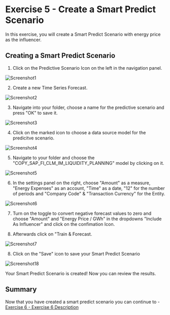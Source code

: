 # Exercise 5 - Create a Smart Predict Scenario 

In this exercise, you will create a Smart Predict Scenario with energy price as the influencer.

## Creating a Smart Predict Scenario

1. Click on the Predictive Scenario Icon on the left in the navigation panel.

![Screenshot1](https://github.com/SAP-samples/teched2022-DA280/blob/main/exercises/ex5/images/Screenshot1.PNG)

2. Create a new Time Series Forecast.

![Screenshot2](https://github.com/SAP-samples/teched2022-DA280/blob/main/exercises/ex5/images/Screenshot2.PNG)

3. Navigate into your folder, choose a name for the predictive scenario and press "OK" to save it.

![Screenshot3](https://github.com/SAP-samples/teched2022-DA280/blob/main/exercises/ex5/images/Screenshot3.PNG)

4. Click on the marked icon to choose a data source model for the predicitve scenario.

![Screenshot4](https://github.com/SAP-samples/teched2022-DA280/blob/main/exercises/ex5/images/Screenshot4.PNG)

5. Navigate to your folder and choose the "COPY_SAP_FI_CLM_IM_LIQUIDITY_PLANNING" model by clicking on it.

![Screenshot5](https://github.com/SAP-samples/teched2022-DA280/blob/main/exercises/ex5/images/Screenshot5.PNG)

6. In the settings panel on the right, choose "Amount" as a measure, "Energy Expenses" as an account, "Time" as a date, "12" for the number of periods and "Company Code" & "Transaction Currency" for the Entity.

![Screenshot6](https://github.com/SAP-samples/teched2022-DA280/blob/main/exercises/ex5/images/Screenshot6.PNG)

7. Turn on the toggle to convert negative forecast values to zero and choose "Amount" and "Energy Price / GWh" in the dropdowns "Include As Influencer" and click on the confimation Icon.

8. Afterwards click on "Train & Forecast.

![Screenshot7](https://github.com/SAP-samples/teched2022-DA280/blob/main/exercises/ex5/images/Screenshot7.PNG)

8. Click on the "Save" icon to save your Smart Predict Scenario

![Screenshot18](https://github.com/SAP-samples/teched2022-DA280/blob/main/exercises/ex5/images/Screenshot18.PNG)

Your Smart Predict Scenario is created! Now you can review the results.






## Summary

Now that you have created a smart predict scenario you can continue to - [Exercise 6 - Exercise 6 Description](../ex6/README.md)

